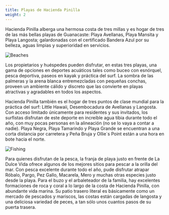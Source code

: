 ```yaml
---
title: Playas de Hacienda Pinilla
weight: 2
---
```

Hacienda Pinilla alberga una hermosa costa de tres millas y es hogar de tres de las más bellas playas de Guanacaste: Playa Avellanas, Playa Mansita y Playa Langosta; galardonadas con el certificado Bandera Azul por su belleza, aguas limpias y superioridad en servicios.

![Beaches](/images/pages/05.jpg)

Los propietarios y huéspedes pueden disfrutar, en estas tres playas, una gama de opciones en deportes acuáticos tales como buceo con esnórquel, pesca deportiva, paseos en kayak y práctica del surf. La sombra de las palmeras y la arena blanca entremezcladas con pequeñas conchas, proveen un ambiente cálido y discreto que las convierte en playas atractivas y agradables en todos los aspectos.

Hacienda Pinilla también es el hogar de tres puntos de clase mundial para la práctica del surf: Little Hawaii, Desembocadura de Avellanas y Langosta. Con acceso limitado únicamente para residentes y sus invitados, los surfistas disfrutan de este deporte en increíble agua tibia durante todo el año, con muy pocas personas en la alineación (no se lo vaya a contar a nadie). Playa Negra, Playa Tamarindo y Playa Grande se encuentran a una corta distancia por carretera y Peña Bruja y Ollie´s Point están a una hora en bote hacia el norte.

![Fishing](/images/pges/fishing.jpg)

Para quienes disfrutan de la pesca, la franja de playa justo en frente de La Dulce Vida ofrece algunos de los mejores sitios para pescar a la orilla del mar. Con pesca excelente durante todo el año, pude disfrutar atrapar Róbalo, Pargo, Pez Gallo, Macarela, Mero y muchas otras especies justo desde la playa. Para el buzo y el arbaleteador de la familia, hay excelentes formaciones de roca y coral a lo largo de la costa de Hacienda Pinilla, con abundante vida marina. Su patio trasero literal es básicamente como un mercado de pescados y mariscos, las costas están cargadas de langosta y una deliciosa variedad de peces, a tan sólo unos cuantos pasos de su puerta trasera.
